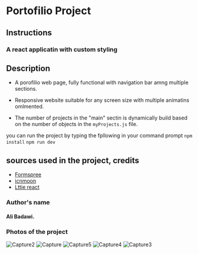 # Portofilio Project

## Instructions

### A react applicatin with custom styling



## Description

- A porofilio web page, fully functional with navigation bar amng multiple sections.

- Responsive website suitable for any screen size with multiple animatins omlmented. 

- The number of projects in the "main" sectin is dynamically build based on the number of objects in the `myProjects.js` file.


you can run the project by typing the fpllowing in your command prompt
```npm install```
```npm run dev```


## sources used in the project, credits
- [Formspree](https://formspree.io/forms/)
- [icnmoon](https://icomoon.io/app/#/select/font)
- [Lttie react](https://lottiereact.com/)

### Author's name 
#### Ali Badawi.

### Photos of the project

![Capture2](https://github.com/alibad98/React-Portofilio/assets/85761467/ce471beb-8d2d-45a7-99ad-3624834fd163)
![Capture](https://github.com/alibad98/React-Portofilio/assets/85761467/737948b6-5590-4987-81ef-8c1b6fdfef6e)
![Capture5](https://github.com/alibad98/React-Portofilio/assets/85761467/b83b60b5-b8cf-4bc3-a265-bc3088c1d48c)
![Capture4](https://github.com/alibad98/React-Portofilio/assets/85761467/8ff05fe8-125d-406e-97cf-d11ba48fdbe3)
![Capture3](https://github.com/alibad98/React-Portofilio/assets/85761467/4a7004cd-b6e8-48b8-9891-1046ab8ba03e)
